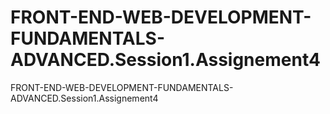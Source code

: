 # FRONT-END-WEB-DEVELOPMENT-FUNDAMENTALS-ADVANCED.Session1.Assignement4
FRONT-END-WEB-DEVELOPMENT-FUNDAMENTALS-ADVANCED.Session1.Assignement4

